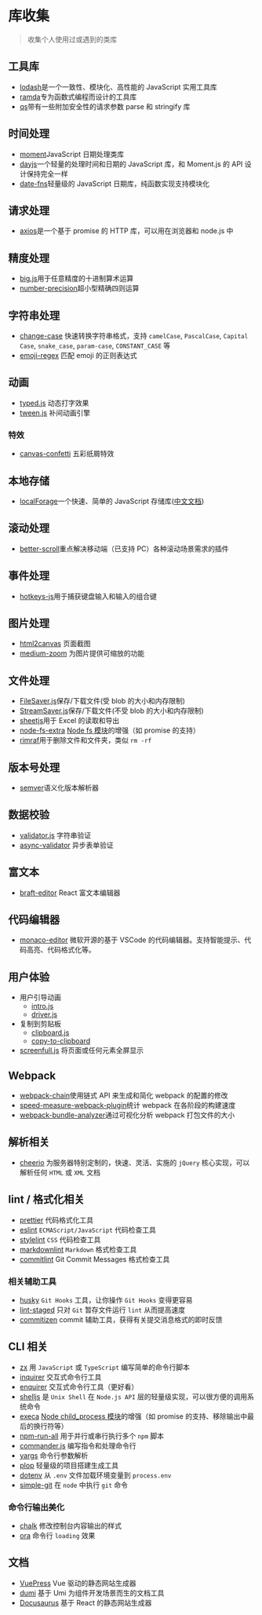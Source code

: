 # 库收集

> 收集个人使用过或遇到的类库

## 工具库

- [lodash](https://github.com/lodash/lodash)是一个一致性、模块化、高性能的 JavaScript 实用工具库
- [ramda](https://github.com/ramda/ramda)专为函数式编程而设计的工具库
- [qs](https://github.com/ljharb/qs)带有一些附加安全性的请求参数 parse 和 stringify 库

## 时间处理

- [moment](https://github.com/moment/moment)JavaScript 日期处理类库
- [dayjs](https://github.com/iamkun/dayjs)一个轻量的处理时间和日期的 JavaScript 库，和 Moment.js 的 API 设计保持完全一样
- [date-fns](https://github.com/date-fns/date-fns)轻量级的 JavaScript 日期库，纯函数实现支持模块化

## 请求处理

- [axios](https://github.com/axios/axios)是一个基于 promise 的 HTTP 库，可以用在浏览器和 node.js 中

## 精度处理

- [big.js](https://github.com/MikeMcl/big.js)用于任意精度的十进制算术运算
- [number-precision](https://github.com/nefe/number-precision)超小型精确四则运算

## 字符串处理

- [change-case](https://github.com/blakeembrey/change-case) 快速转换字符串格式，支持 `camelCase`, `PascalCase`, `Capital Case`, `snake_case`, `param-case`, `CONSTANT_CASE` 等
- [emoji-regex](https://github.com/mathiasbynens/emoji-regex) 匹配 emoji 的正则表达式

## 动画

- [typed.js](https://github.com/mattboldt/typed.js) 动态打字效果
- [tween.js](https://github.com/tweenjs/tween.js) 补间动画引擎

### 特效

- [canvas-confetti](https://github.com/catdad/canvas-confetti) 五彩纸屑特效

## 本地存储

- [localForage](https://github.com/localForage/localForage)一个快速、简单的 JavaScript 存储库([中文文档](https://localforage.docschina.org/))

## 滚动处理

- [better-scroll](https://github.com/ustbhuangyi/better-scroll)重点解决移动端（已支持 PC）各种滚动场景需求的插件

## 事件处理

- [hotkeys-js](https://github.com/jaywcjlove/hotkeys)用于捕获键盘输入和输入的组合键

## 图片处理

- [html2canvas](https://github.com/niklasvh/html2canvas) 页面截图
- [medium-zoom](https://github.com/francoischalifour/medium-zoom) 为图片提供可缩放的功能

## 文件处理

- [FileSaver.js](https://github.com/eligrey/FileSaver.js)保存/下载文件(受 blob 的大小和内存限制)
- [StreamSaver.js](https://github.com/jimmywarting/StreamSaver.js)保存/下载文件(不受 blob 的大小和内存限制)
- [sheetjs](https://github.com/SheetJS/sheetjs)用于 Excel 的读取和导出
- [node-fs-extra](https://github.com/jprichardson/node-fs-extra) [Node fs 模块](http://nodejs.cn/api/fs.html#fs_file_system)的增强（如 promise 的支持）
- [rimraf](https://github.com/isaacs/rimraf)用于删除文件和文件夹，类似 `rm -rf`

## 版本号处理

- [semver](https://github.com/npm/node-semver)语义化版本解析器

## 数据校验

- [validator.js](https://github.com/validatorjs/validator.js) 字符串验证
- [async-validator](https://github.com/yiminghe/async-validator) 异步表单验证

## 富文本

- [braft-editor](https://github.com/margox/braft-editor) React 富文本编辑器

## 代码编辑器

- [monaco-editor](https://github.com/microsoft/monaco-editor) 微软开源的基于 VSCode 的代码编辑器。支持智能提示、代码高亮、代码格式化等。

## 用户体验

- 用户引导动画
  - [intro.js](https://github.com/usablica/intro.js)
  - [driver.js](https://github.com/kamranahmedse/driver.js)
- 复制到剪贴板
  - [clipboard.js](https://github.com/zenorocha/clipboard.js)
  - [copy-to-clipboard](https://github.com/sudodoki/copy-to-clipboard)
- [screenfull.js](https://github.com/sindresorhus/screenfull.js) 将页面或任何元素全屏显示

## Webpack

- [webpack-chain](https://github.com/neutrinojs/webpack-chain)使用链式 API 来生成和简化 webpack 的配置的修改
- [speed-measure-webpack-plugin](https://github.com/stephencookdev/speed-measure-webpack-plugin)统计 webpack 在各阶段的构建速度
- [webpack-bundle-analyzer](https://github.com/webpack-contrib/webpack-bundle-analyzer)通过可视化分析 webpack 打包文件的大小

## 解析相关

- [cheerio](https://github.com/cheeriojs/cheerio) 为服务器特别定制的，快速、灵活、实施的 `jQuery` 核心实现，可以解析任何 `HTML` 或 `XML` 文档

## lint / 格式化相关

- [prettier](https://github.com/prettier/prettier) 代码格式化工具
- [eslint](https://github.com/eslint/eslint) `ECMAScript/JavaScript` 代码检查工具
- [stylelint](https://github.com/stylelint/stylelint) `CSS` 代码检查工具
- [markdownlint](https://github.com/DavidAnson/markdownlint) `Markdown` 格式检查工具
- [commitlint](https://github.com/conventional-changelog/commitlint) Git Commit Messages 格式检查工具

### 相关辅助工具

- [husky](https://github.com/typicode/husky) `Git Hooks` 工具，让你操作 `Git Hooks` 变得更容易
- [lint-staged](https://github.com/okonet/lint-staged) 只对 `Git` 暂存文件运行 `lint` 从而提高速度
- [commitizen](https://github.com/commitizen/cz-cli) commit 辅助工具，获得有关提交消息格式的即时反馈

## CLI 相关

- [zx](https://github.com/google/zx) 用 `JavaScript` 或 `TypeScript` 编写简单的命令行脚本
- [inquirer](https://github.com/SBoudrias/Inquirer.js) 交互式命令行工具
- [enquirer](https://github.com/enquirer/enquirer) 交互式命令行工具（更好看）
- [shelljs](https://github.com/shelljs/shelljs) 是 `Unix Shell` 在 `Node.js API` 层的轻量级实现，可以很方便的调用系统命令
- [execa](https://github.com/sindresorhus/execa) [Node child_process 模块](http://nodejs.cn/api/child_process.html)的增强（如 promise 的支持、移除输出中最后的换行符等）
- [npm-run-all](https://github.com/mysticatea/npm-run-all) 用于并行或串行执行多个 `npm` 脚本
- [commander.js](https://github.com/tj/commander.js) 编写指令和处理命令行
- [yargs](https://github.com/yargs/yargs) 命令行参数解析
- [plop](https://github.com/plopjs/plop) 轻量级的项目搭建生成工具
- [dotenv](https://github.com/motdotla/dotenv) 从 `.env` 文件加载环境变量到 `process.env`
- [simple-git](https://github.com/steveukx/git-js) 在 `node` 中执行 `git` 命令

### 命令行输出美化

- [chalk](https://github.com/chalk/chalk) 修改控制台内容输出的样式
- [ora](https://github.com/sindresorhus/ora) 命令行 `loading` 效果

## 文档

- [VuePress](https://github.com/vuejs/vuepress) Vue 驱动的静态网站生成器
- [dumi](https://github.com/umijs/dumi) 基于 Umi 为组件开发场景而生的文档工具
- [Docusaurus](https://github.com/facebook/docusaurus) 基于 React 的静态网站生成器
